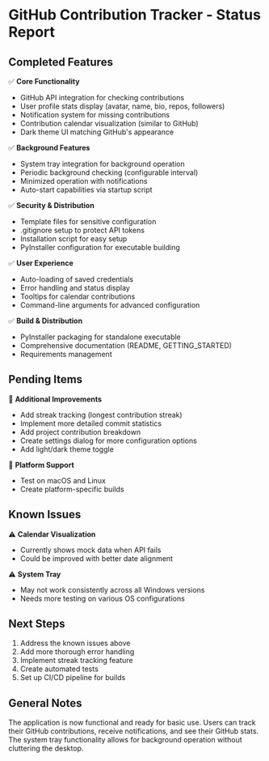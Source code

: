 # GitHub Contribution Tracker - Status Report

## Completed Features

✅ **Core Functionality**
- GitHub API integration for checking contributions
- User profile stats display (avatar, name, bio, repos, followers)
- Notification system for missing contributions
- Contribution calendar visualization (similar to GitHub)
- Dark theme UI matching GitHub's appearance

✅ **Background Features**
- System tray integration for background operation
- Periodic background checking (configurable interval)
- Minimized operation with notifications
- Auto-start capabilities via startup script

✅ **Security & Distribution**
- Template files for sensitive configuration
- .gitignore setup to protect API tokens
- Installation script for easy setup
- PyInstaller configuration for executable building

✅ **User Experience**
- Auto-loading of saved credentials
- Error handling and status display
- Tooltips for calendar contributions
- Command-line arguments for advanced configuration

✅ **Build & Distribution**
- PyInstaller packaging for standalone executable
- Comprehensive documentation (README, GETTING_STARTED)
- Requirements management

## Pending Items

🔄 **Additional Improvements**
- Add streak tracking (longest contribution streak)
- Implement more detailed commit statistics
- Add project contribution breakdown
- Create settings dialog for more configuration options
- Add light/dark theme toggle

🔄 **Platform Support**
- Test on macOS and Linux
- Create platform-specific builds

## Known Issues

⚠️ **Calendar Visualization**
- Currently shows mock data when API fails
- Could be improved with better date alignment

⚠️ **System Tray**
- May not work consistently across all Windows versions
- Needs more testing on various OS configurations

## Next Steps

1. Address the known issues above
2. Add more thorough error handling
3. Implement streak tracking feature
4. Create automated tests
5. Set up CI/CD pipeline for builds

## General Notes

The application is now functional and ready for basic use. Users can track their GitHub contributions, receive notifications, and see their GitHub stats. The system tray functionality allows for background operation without cluttering the desktop.
